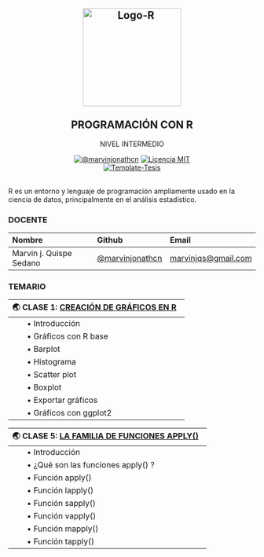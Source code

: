 <h2 align="center">
  <a href="https://marvinjonathcn.github.io//curso_R_intermedio/slides/00_Presentacion/00_Presentacion.html" title="R-Intermedio">
    <img alt="Logo-R" src="https://adamslab.nl/wp-content/uploads/2019/04/R_logo.svg_.png" width="200px" height="200px" />
  </a>
  <br /><br />
  PROGRAMACIÓN CON R </h2>
<p align="center">NIVEL INTERMEDIO</p>
<div align="center"><a href="https://www.linkedin.com/in/marvinjqs/"><img alt="@marvinjonathcn" 
src="https://img.shields.io/badge/Autor-Marvin%20J.%20Quispe-lightgrey" /></a>
<a href="https://opensource.org/licenses/MIT/"><img alt="Licencia MIT" 
src="https://img.shields.io/github/license/marvinjonathcn/curso_R_intermedio?label=License" />
</a>  
<br><a href="https://github.com/Template-Latex/Template-Tesis/"><img alt="Template-Tesis" src="https://latex.ppizarror.com/res/badges/tesis.svg" /></a>

</div><br />

R es un entorno y lenguaje de programación ampliamente usado en la ciencia de datos, principalmente en el análisis estadístico.

### DOCENTE

| Nombre                  | Github        |  Email         |
|:--------------------    |:--------------| :--------------|
| Marvin j. Quispe Sedano | [@marvinjonathcn](https://github.com/marvinjonathcn)| marvinjqs@gmail.com |


### TEMARIO

| 🌏 CLASE 1: [CREACIÓN DE GRÁFICOS EN R](https://marvinjonathcn.github.io/curso_R_intermedio/slides/01_Graficos_en_R/01_Graficos_en_R.html)  &nbsp;  |
|:---------------------------------------------------------------|
| &nbsp;  &nbsp;  &nbsp;  &nbsp;• Introducción |
| &nbsp;  &nbsp;  &nbsp;  &nbsp;• Gráficos con R base |
| &nbsp;  &nbsp;  &nbsp;  &nbsp;• Barplot |
| &nbsp;  &nbsp;  &nbsp;  &nbsp;• Histograma |
| &nbsp;  &nbsp;  &nbsp;  &nbsp;• Scatter plot |
| &nbsp;  &nbsp;  &nbsp;  &nbsp;• Boxplot |
| &nbsp;  &nbsp;  &nbsp;  &nbsp;• Exportar gráficos |
| &nbsp;  &nbsp;  &nbsp;  &nbsp;• Gráficos con ggplot2 |

| 🌏 CLASE 5: [LA FAMILIA DE FUNCIONES APPLY()](https://marvinjonathcn.github.io/curso_R_intermedio/slides/03_Apply/03_Apply.html)  &nbsp;  |
|:---------------------------------------------------------------|
| &nbsp;  &nbsp;  &nbsp;  &nbsp;• Introducción |
| &nbsp;  &nbsp;  &nbsp;  &nbsp;• ¿Qué son las funciones apply() ? |
| &nbsp;  &nbsp;  &nbsp;  &nbsp;• Función apply() |
| &nbsp;  &nbsp;  &nbsp;  &nbsp;• Función lapply() |
| &nbsp;  &nbsp;  &nbsp;  &nbsp;• Función sapply() |
| &nbsp;  &nbsp;  &nbsp;  &nbsp;• Función vapply() |
| &nbsp;  &nbsp;  &nbsp;  &nbsp;• Función mapply() |
| &nbsp;  &nbsp;  &nbsp;  &nbsp;• Función tapply() |



